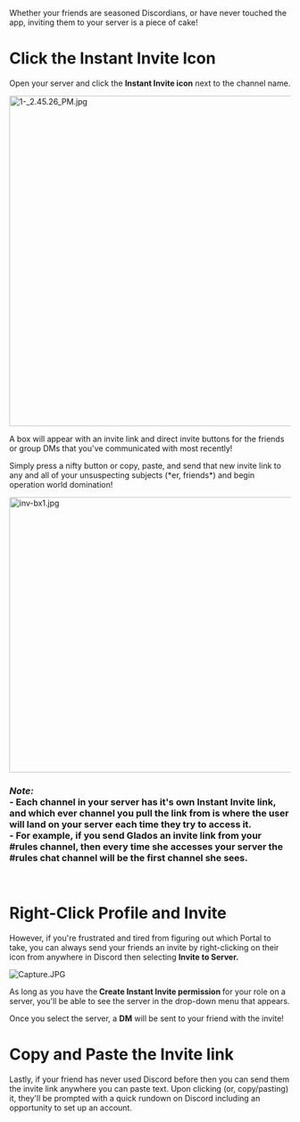 <p>Whether your friends are seasoned Discordians, or have never touched the app, inviting them to your server is a piece of cake!</p>
<h1>Click the Instant Invite Icon</h1>
<p>Open your server and click the <strong>Instant Invite icon</strong> next to the channel name.</p>
<p class="wysiwyg-text-align-center"><img src="https://support.discord.com/hc/article_attachments/360005821272/1-_2.45.26_PM.jpg" alt="1-_2.45.26_PM.jpg" width="772" height="592"></p>
<p>A box will appear with an invite link and direct invite buttons for the friends or group DMs that you've communicated with most recently!</p>
<p>Simply press a nifty button or copy, paste, and send that new invite link to any and all of your unsuspecting subjects (*er, friends*) and begin operation world domination!</p>
<p class="wysiwyg-text-align-center"><img src="https://support.discord.com/hc/article_attachments/360005822512/inv-bx1.jpg" alt="inv-bx1.jpg" width="510" height="493"></p>
<h3>
    <em>Note: <br></em>- Each channel in your server has it's own Instant Invite link, and which ever channel you pull the link from is where the user will land on your server each time they try to access it. <br>- For example, if you send Glados an invite link from your #rules channel, then every time she accesses your server the #rules chat channel will be the first channel she sees. 
</h3>
<p> </p>
<h1>Right-Click Profile and Invite</h1>
<p>However, if you're frustrated and tired from figuring out which Portal to take, you can always send your friends an invite by right-clicking on their icon from anywhere in Discord then selecting <strong>Invite to Server.</strong></p>
<p class="wysiwyg-text-align-center"><img src="https://support.discord.com/hc/article_attachments/360058113412/Capture.JPG" alt="Capture.JPG"></p>
<p>As long as you have the<strong> Create Instant Invite permission </strong>for your role on a server, you'll be able to see the server in the drop-down menu that appears.</p>
<p>Once you select the server, a <strong>DM</strong> will be sent to your friend with the invite!</p>
<h1>Copy and Paste the Invite link</h1>
<p>Lastly, if your friend has never used Discord before then you can send them the invite link anywhere you can paste text. Upon clicking (or, copy/pasting) it, they'll be prompted with a quick rundown on Discord including an opportunity to set up an account.</p>
